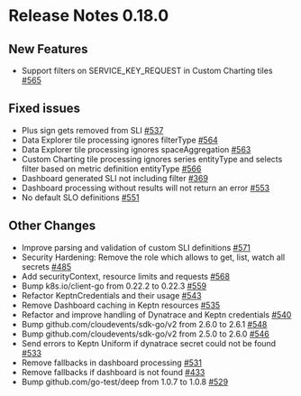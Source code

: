 # Release Notes 0.18.0

## New Features

-  Support filters on SERVICE_KEY_REQUEST in Custom Charting tiles [#565](https://github.com/keptn-contrib/dynatrace-service/issues/565)

## Fixed issues

-  Plus sign gets removed from SLI [#537](https://github.com/keptn-contrib/dynatrace-service/issues/537)
-  Data Explorer tile processing ignores filterType [#564](https://github.com/keptn-contrib/dynatrace-service/issues/564)
-  Data Explorer tile processing ignores spaceAggregation [#563](https://github.com/keptn-contrib/dynatrace-service/issues/563)
-  Custom Charting tile processing ignores series entityType and selects filter based on metric definition entityType [#566](https://github.com/keptn-contrib/dynatrace-service/issues/566) 
-  Dashboard generated SLI not including filter [#369](https://github.com/keptn-contrib/dynatrace-service/issues/369)
-  Dashboard processing without results will not return an error [#553](https://github.com/keptn-contrib/dynatrace-service/issues/553)
-  No default SLO definitions [#551](https://github.com/keptn-contrib/dynatrace-service/issues/551)

## Other Changes

-  Improve parsing and validation of custom SLI definitions [#571](https://github.com/keptn-contrib/dynatrace-service/issues/571)
-  Security Hardening: Remove the role which allows to get, list, watch all secrets [#485](https://github.com/keptn-contrib/dynatrace-service/issues/485)
-  Add securityContext, resource limits and requests [#568](https://github.com/keptn-contrib/dynatrace-service/pull/568)
-  Bump k8s.io/client-go from 0.22.2 to 0.22.3 [#559](https://github.com/keptn-contrib/dynatrace-service/pull/559)
-  Refactor KeptnCredentials and their usage [#543](https://github.com/keptn-contrib/dynatrace-service/issues/543)
-  Remove Dashboard caching in Keptn resources [#535](https://github.com/keptn-contrib/dynatrace-service/issues/535) 
-  Refactor and improve handling of Dynatrace and Keptn credentials [#540](https://github.com/keptn-contrib/dynatrace-service/issues/540)
-  Bump github.com/cloudevents/sdk-go/v2 from 2.6.0 to 2.6.1 [#548](https://github.com/keptn-contrib/dynatrace-service/pull/548)
-  Bump github.com/cloudevents/sdk-go/v2 from 2.5.0 to 2.6.0 [#546](https://github.com/keptn-contrib/dynatrace-service/pull/546)
-  Send errors to Keptn Uniform if dynatrace secret could not be found [#533](https://github.com/keptn-contrib/dynatrace-service/issues/533)
-  Remove fallbacks in dashboard processing [#531](https://github.com/keptn-contrib/dynatrace-service/pull/531) 
-  Remove fallbacks if dashboard is not found [#433](https://github.com/keptn-contrib/dynatrace-service/issues/433)
-  Bump github.com/go-test/deep from 1.0.7 to 1.0.8 [#529](https://github.com/keptn-contrib/dynatrace-service/pull/529) 